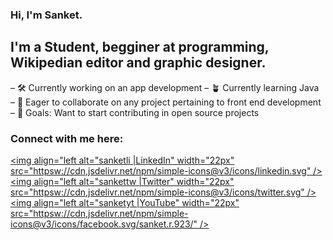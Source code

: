 ### Hi, I'm Sanket.

## I'm a Student, begginer at programming, Wikipedian editor and graphic designer.

– 🛠️ Currently working on an app development
– 🪴 Currently learning Java
– 🤝 Eager to collaborate on any project pertaining to front end development
– 🥅 Goals: Want to start contributing in open source projects

### Connect with me here:

[<img align="left alt="sanketli |LinkedIn" width="22px" src="httpsw://cdn,jsdelivr.net/npm/simple-icons@v3/icons/linkedin.svg" />][LinkedIn]
[<img align="left alt="sankettw |Twitter" width="22px" src="httpsw://cdn,jsdelivr.net/npm/simple-icons@v3/icons/twitter.svg" />][Twitter]
[<img align="left alt="sanketyt |YouTube" width="22px" src="httpsw://cdn,jsdelivr.net/npm/simple-icons@v3/icons/facebook.svg/sanket.r.923/" />][Facebook]

<br />

[LinKedIn]: https://www.linkedin.com/in/sanket-r-1a35aa1b3/

[Twitter]: https://twitter.com/c_arbitrary

[Facebook]: https://www.facebook.com/sanket.r.923/
